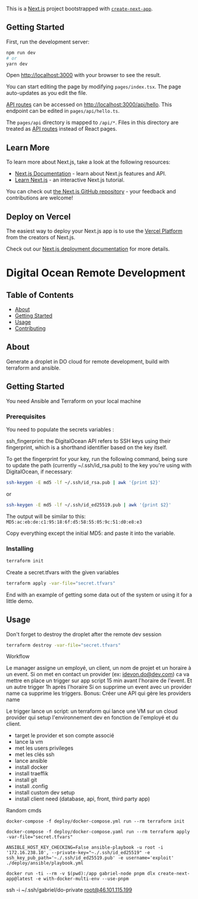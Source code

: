 This is a [Next.js](https://nextjs.org/) project bootstrapped with [`create-next-app`](https://github.com/vercel/next.js/tree/canary/packages/create-next-app).

## Getting Started

First, run the development server:

```bash
npm run dev
# or
yarn dev
```

Open [http://localhost:3000](http://localhost:3000) with your browser to see the result.

You can start editing the page by modifying `pages/index.tsx`. The page auto-updates as you edit the file.

[API routes](https://nextjs.org/docs/api-routes/introduction) can be accessed on [http://localhost:3000/api/hello](http://localhost:3000/api/hello). This endpoint can be edited in `pages/api/hello.ts`.

The `pages/api` directory is mapped to `/api/*`. Files in this directory are treated as [API routes](https://nextjs.org/docs/api-routes/introduction) instead of React pages.

## Learn More

To learn more about Next.js, take a look at the following resources:

- [Next.js Documentation](https://nextjs.org/docs) - learn about Next.js features and API.
- [Learn Next.js](https://nextjs.org/learn) - an interactive Next.js tutorial.

You can check out [the Next.js GitHub repository](https://github.com/vercel/next.js/) - your feedback and contributions are welcome!

## Deploy on Vercel

The easiest way to deploy your Next.js app is to use the [Vercel Platform](https://vercel.com/new?utm_medium=default-template&filter=next.js&utm_source=create-next-app&utm_campaign=create-next-app-readme) from the creators of Next.js.

Check out our [Next.js deployment documentation](https://nextjs.org/docs/deployment) for more details.

# Digital Ocean Remote Development

## Table of Contents

- [About](#about)
- [Getting Started](#getting_started)
- [Usage](#usage)
- [Contributing](../CONTRIBUTING.md)

## About <a name = "about"></a>

Generate a droplet in DO cloud for remote development, build with terraform and ansible.

## Getting Started <a name = "getting_started"></a>

You need Ansible and Terraform on your local machine

### Prerequisites

You need to populate the secrets variables :

ssh_fingerprint: the DigitalOcean API refers to SSH keys using their fingerprint, which is a shorthand identifier based on the key itself.

To get the fingerprint for your key, run the following command, being sure to update the path (currently ~/.ssh/id_rsa.pub) to the key you're using with DigitalOcean, if necessary:

```bash
ssh-keygen -E md5 -lf ~/.ssh/id_rsa.pub | awk '{print $2}'
```

or

```bash
ssh-keygen -E md5 -lf ~/.ssh/id_ed25519.pub | awk '{print $2}'
```

The output will be similar to this: `MD5:ac:eb:de:c1:95:18:6f:d5:58:55:05:9c:51:d0:e8:e3`

Copy everything except the initial MD5: and paste it into the variable.

### Installing

```bash
terraform init
```

Create a secret.tfvars with the given variables

```bash
terraform apply -var-file="secret.tfvars"
```

End with an example of getting some data out of the system or using it for a little demo.

## Usage <a name = "usage"></a>

Don't forget to destroy the droplet after the remote dev session

```bash
terraform destroy -var-file="secret.tfvars"
```

Workflow

Le manager assigne un employé, un client, un nom de projet et un horaire à un event.
Si on met en contact un provider (ex: idevon.do@dev.com) ca va mettre en place un trigger sur app script 15 min avant l'horaire de l'event.
Et un autre trigger 1h après l'horaire
Si on supprime un event avec un provider name ca supprime les triggers.
Bonus: Créer une API qui gère les providers name

Le trigger lance un script:
un terraform qui lance une VM sur un cloud provider qui setup l'environnement dev en fonction de l'employé et du client.

- target le provider et son compte associé
- lance la vm
- met les users privileges
- met les clés ssh
- lance ansible
- install docker
- install traeffik
- install git
- install .config
- install custom dev setup
- install client need (database, api, front, third party app)

Random cmds

```
docker-compose -f deploy/docker-compose.yml run --rm terraform init
```

```
docker-compose -f deploy/docker-compose.yaml run --rm terraform apply -var-file="secret.tfvars"
```

```
ANSIBLE_HOST_KEY_CHECKING=False ansible-playbook -u root -i '172.16.238.10', --private-key="~./.ssh/id_ed25519" -e ssh_key_pub_path='~./.ssh/id_ed25519.pub' -e username='exploit' ./deploy/ansible/playbook.yml
```

```
docker run -ti --rm -v $(pwd):/app gabriel-node pnpm dlx create-next-app@latest -e with-docker-multi-env --use-pnpm
```

ssh -i ~/.ssh/gabriel/do-private root@46.101.115.199
